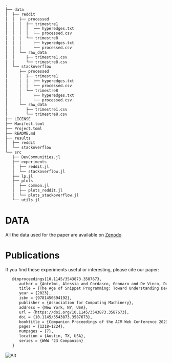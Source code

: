 ```bash
.
├── data
│  ├── reddit
│  │  ├── processed
│  │  │  ├── trimestre1
│  │  │  │  ├── hyperedges.txt
│  │  │  │  └── processed.csv
│  │  │  └── trimestre8
│  │  │     ├── hyperedges.txt
│  │  │     └── processed.csv
│  │  └── raw_data
│  │     ├── trimestre1.csv
│  │     └── trimestre8.csv
│  └── stackoverflow
│     ├── processed
│     │  ├── trimestre1
│     │  │  ├── hyperedges.txt
│     │  │  └── processed.csv
│     │  └── trimestre8
│     │     ├── hyperedges.txt
│     │     └── processed.csv
│     └── raw_data
│        ├── trimestre1.csv
│        └── trimestre8.csv
├── LICENSE
├── Manifest.toml
├── Project.toml
├── README.md
├── results
│  ├── reddit
│  └── stackoverflow
└── src
   ├── DevCommunities.jl
   ├── experiments
   │  ├── reddit.jl
   │  └── stackoverflow.jl
   ├── lp.jl
   ├── plots
   │  ├── common.jl
   │  ├── plots_reddit.jl
   │  └── plots_stackoverflow.jl
   └── utils.jl
```
# DATA

All the data used for the paper are available on [Zenodo](https://zenodo.org/record/7685062)

# Publications

If you find these experiments useful or interesting, please cite our paper:

```latex
   @inproceedings{10.1145/3543873.3587673,
      author = {Antelmi, Alessia and Cordasco, Gennaro and De Vinco, Daniele and Spagnuolo, Carmine},
      title = {The Age of Snippet Programming: Toward Understanding Developer Communities in Stack Overflow and Reddit},
      year = {2023},
      isbn = {9781450394192},
      publisher = {Association for Computing Machinery},
      address = {New York, NY, USA},
      url = {https://doi.org/10.1145/3543873.3587673},
      doi = {10.1145/3543873.3587673},
      booktitle = {Companion Proceedings of the ACM Web Conference 2023},
      pages = {1218–1224},
      numpages = {7},
      location = {Austin, TX, USA},
      series = {WWW '23 Companion}
   }
```

![Alt](https://repobeats.axiom.co/api/embed/552d620372603889070e8ba5c02d368765df4921.svg "Repobeats analytics image")

